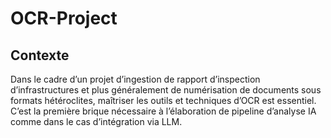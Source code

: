 # OCR-Project


## Contexte


Dans le cadre d’un projet d’ingestion de rapport d’inspection d’infrastructures et plus généralement de numérisation de documents sous formats hétéroclites, maîtriser les outils et techniques d’OCR est essentiel. C’est la première brique nécessaire à l’élaboration de pipeline d’analyse IA comme dans le cas d’intégration via LLM.